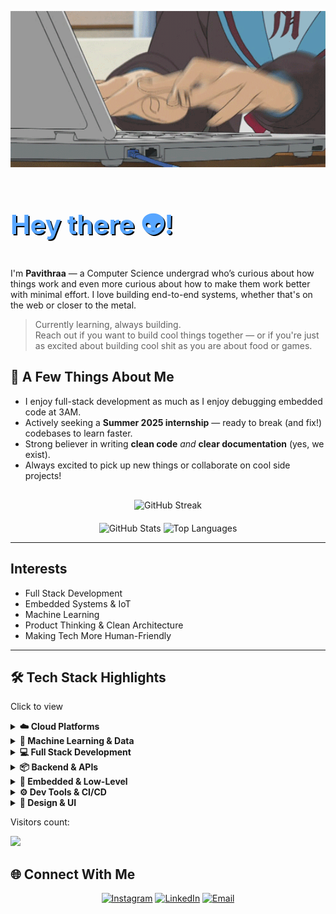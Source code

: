 <p align="center">
  <img src="one.gif" width="100%" alt="Banner GIF" height="250px"/>
</p>

<h1 style="font-size: 3em; font-weight: bold; color: #58a6ff; text-shadow: 2px 2px #000000;">
  Hey there 👽!
</h1>
<p>
I'm <b>Pavithraa</b> — a Computer Science undergrad who’s curious about how things work and even more curious about how to make them work better with minimal effort. I love building end-to-end systems, whether that's on the web or closer to the metal.
</p>
<blockquote>
Currently learning, always building.<br/>
Reach out if you want to build cool things together — or if you're just as excited about building cool shit as you are about food or games. 
</blockquote>

## 🤖 A Few Things About Me

- I enjoy full-stack development as much as I enjoy debugging embedded code at 3AM.
- Actively seeking a **Summer 2025 internship** — ready to break (and fix!) codebases to learn faster.
- Strong believer in writing **clean code** _and_ **clear documentation** (yes, we exist).
- Always excited to pick up new things or collaborate on cool side projects!

<div align="center" style="margin-top: 30px;">
  <img src="https://github-readme-streak-stats.herokuapp.com/?user=Pavithraa77&theme=dark&hide_border=true" alt="GitHub Streak"/>
</div>

<div align="center" style="margin-top: 20px;">
  <img src="https://github-readme-stats.vercel.app/api?username=Pavithraa77&theme=dark&show_icons=true&hide_border=true&count_private=true" height="150" alt="GitHub Stats"/>
  <img src="https://github-readme-stats.vercel.app/api/top-langs/?username=Pavithraa77&theme=dark&show_icons=true&hide_border=true&layout=compact" height="150" alt="Top Languages"/>
</div>

---

## Interests

- Full Stack Development
- Embedded Systems & IoT
- Machine Learning
- Product Thinking & Clean Architecture
- Making Tech More Human-Friendly

---

## 🛠️ Tech Stack Highlights
<p>
Click to view
</p>
<details>
<summary><b>☁️ Cloud Platforms</b></summary>
<br/>

![AWS](https://img.shields.io/badge/AWS-%23FF9900.svg?style=for-the-badge&logo=amazon-aws&logoColor=white)
![Azure](https://img.shields.io/badge/azure-%230072C6.svg?style=for-the-badge&logo=microsoftazure&logoColor=white)
![Google Cloud](https://img.shields.io/badge/GoogleCloud-%234285F4.svg?style=for-the-badge&logo=google-cloud&logoColor=white)
![Firebase](https://img.shields.io/badge/firebase-ffca28?style=for-the-badge&logo=firebase&logoColor=black)
![Heroku](https://img.shields.io/badge/heroku-%23430098.svg?style=for-the-badge&logo=heroku&logoColor=white)

</details>

<details>
<summary><b>🧠 Machine Learning & Data</b></summary>
<br/>

![TensorFlow](https://img.shields.io/badge/TensorFlow-FF6F00?style=for-the-badge&logo=TensorFlow&logoColor=white)
![PyTorch](https://img.shields.io/badge/PyTorch-%23EE4C2C.svg?style=for-the-badge&logo=PyTorch&logoColor=white)
![scikit-learn](https://img.shields.io/badge/scikitlearn-F7931E.svg?style=for-the-badge&logo=scikit-learn&logoColor=white)
![OpenCV](https://img.shields.io/badge/opencv-%23white.svg?style=for-the-badge&logo=opencv&logoColor=white)
![Pandas](https://img.shields.io/badge/pandas-%23150458.svg?style=for-the-badge&logo=pandas&logoColor=white)
![NumPy](https://img.shields.io/badge/numpy-%23013243.svg?style=for-the-badge&logo=numpy&logoColor=white)
![Keras](https://img.shields.io/badge/Keras-%23D00000.svg?style=for-the-badge&logo=Keras&logoColor=white)
![NLTK](https://img.shields.io/badge/NLTK-%23edbb00.svg?style=for-the-badge&logo=nltk&logoColor=black)
![Streamlit](https://img.shields.io/badge/Streamlit-%23FE4B4B.svg?style=for-the-badge&logo=streamlit&logoColor=white)
![Grafana](https://img.shields.io/badge/Grafana-F46800.svg?style=for-the-badge&logo=grafana&logoColor=white)
![InfluxDB](https://img.shields.io/badge/InfluxDB-22ADF6.svg?style=for-the-badge&logo=influxdb&logoColor=white)

</details>

<details>
<summary><b>💻 Full Stack Development</b></summary>
<br/>

![React](https://img.shields.io/badge/react-%2320232a.svg?style=for-the-badge&logo=react&logoColor=%2361DAFB)
![Next JS](https://img.shields.io/badge/Next-black?style=for-the-badge&logo=next.js&logoColor=white)
![Vue.js](https://img.shields.io/badge/vue.js-%2335495e.svg?style=for-the-badge&logo=vuedotjs&logoColor=%234FC08D)
![Node.js](https://img.shields.io/badge/node.js-6DA55F?style=for-the-badge&logo=node.js&logoColor=white)
![Express.js](https://img.shields.io/badge/express.js-%23404d59.svg?style=for-the-badge&logo=express&logoColor=%2361DAFB)
![Django](https://img.shields.io/badge/django-%23092E20.svg?style=for-the-badge&logo=django&logoColor=white)

</details>

<details>
<summary><b>📦 Backend & APIs</b></summary>
<br/>

![REST](https://img.shields.io/badge/REST-005571?style=for-the-badge&logo=rest&logoColor=white)
![GraphQL](https://img.shields.io/badge/GraphQL-E10098?style=for-the-badge&logo=graphql&logoColor=white)
![SOAP](https://img.shields.io/badge/SOAP-3B3B98.svg?style=for-the-badge)
![OAuth 2.0](https://img.shields.io/badge/OAuth%202.0-2C7BB6?style=for-the-badge&logo=oauth&logoColor=white)
![PostgreSQL](https://img.shields.io/badge/PostgreSQL-%23316192.svg?style=for-the-badge&logo=postgresql&logoColor=white)
![MongoDB](https://img.shields.io/badge/MongoDB-%234ea94b.svg?style=for-the-badge&logo=mongodb&logoColor=white)
![Firebase Auth](https://img.shields.io/badge/Firebase%20Auth-FFA611?style=for-the-badge&logo=firebase&logoColor=white)
![SQL](https://img.shields.io/badge/SQL-003B57?style=for-the-badge&logo=sqlite&logoColor=white)

</details>

<details>
<summary><b>📡 Embedded & Low-Level</b></summary>
<br/>

![Embedded C](https://img.shields.io/badge/Embedded%20C-%2300599C.svg?style=for-the-badge&logo=c&logoColor=white)
![Keil5](https://img.shields.io/badge/Keil5-0078D7?style=for-the-badge&logo=arm&logoColor=white)
![AssemblyScript](https://img.shields.io/badge/AssemblyScript-%23000000.svg?style=for-the-badge&logo=assemblyscript&logoColor=white)
![Prolog](https://img.shields.io/badge/Prolog-B22222?style=for-the-badge)
![Haskell](https://img.shields.io/badge/Haskell-5e5086?style=for-the-badge&logo=haskell&logoColor=white)
![Scala](https://img.shields.io/badge/Scala-%23DC322F.svg?style=for-the-badge&logo=scala&logoColor=white)

</details>

<details>
<summary><b>⚙️ Dev Tools & CI/CD</b></summary>
<br/>

![Git](https://img.shields.io/badge/git-%23F05033.svg?style=for-the-badge&logo=git&logoColor=white)
![Docker](https://img.shields.io/badge/Docker-%230db7ed.svg?style=for-the-badge&logo=docker&logoColor=white)
![Jenkins](https://img.shields.io/badge/jenkins-%232C5263.svg?style=for-the-badge&logo=jenkins&logoColor=white)
![VS Code](https://img.shields.io/badge/VS%20Code-007ACC?style=for-the-badge&logo=visual%20studio%20code&logoColor=white)
![Bash](https://img.shields.io/badge/bash-%23121011.svg?style=for-the-badge&logo=gnu-bash&logoColor=white)
![Windows Terminal](https://img.shields.io/badge/Windows%20Terminal-%234D4D4D.svg?style=for-the-badge&logo=windows-terminal&logoColor=white)

</details>

<details>
<summary><b>🎨 Design & UI</b></summary>
<br/>

![Figma](https://img.shields.io/badge/figma-%23F24E1E.svg?style=for-the-badge&logo=figma&logoColor=white)
![Adobe](https://img.shields.io/badge/adobe-%23FF0000.svg?style=for-the-badge&logo=adobe&logoColor=white)
![Canva](https://img.shields.io/badge/Canva-%2300C4CC.svg?style=for-the-badge&logo=Canva&logoColor=white)
![Bootstrap](https://img.shields.io/badge/bootstrap-%238511FA.svg?style=for-the-badge&logo=bootstrap&logoColor=white)
![TailwindCSS](https://img.shields.io/badge/tailwindcss-%2338B2AC.svg?style=for-the-badge&logo=tailwind-css&logoColor=white)

</details>

<p>
  Visitors count:
</p>
<img src="https://profile-counter.glitch.me/Pavithraa77/count.svg" />

## 🌐 Connect With Me

<p align="center">
  <a href="https://instagram.com/pavithraa.7"><img src="https://img.shields.io/badge/Instagram-%23E4405F.svg?logo=Instagram&logoColor=white" alt="Instagram"/></a>
  <a href="https://www.linkedin.com/in/pavithraasasseendran/"><img src="https://img.shields.io/badge/LinkedIn-%230077B5.svg?logo=linkedin&logoColor=white" alt="LinkedIn"/></a>
  <a href="mailto:pavithraasasee@gmail.com"><img src="https://img.shields.io/badge/Email-D14836?logo=gmail&logoColor=white" alt="Email"/></a>
</p>
